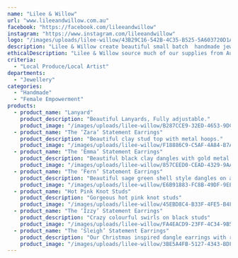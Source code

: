 ```yaml
---
name: "Lilee & Willow"
url: "www.lileeandwillow.com.au"
facebook: "https://facebook.com/lileeandwillow"
instagram: "https://www.instagram.com/lileeandwillow"
logo: "/images/uploads/lilee-willow/43B29C16-542B-4C35-B525-5A603720D1AE.jpeg"
description: "Lilee & Willow create beautiful small batch  handmade jewellery. Including unique, colourful & lightweight hypoallergenic earrings - Dangles & Studs. We also create beautiful lanyards, perfect for teacher gifts! \r\n\r\nAll of our products are handmade locally in the Yarra Valley by Kelly."
ethicalDescription: "Lilee & Willow source much of our supplies from Australian business, supporting the local economy as much as possible."
criteria:
  - "Local Produce/Local Artist"
departments:
  - "Jewellery"
categories:
  - "Handmade"
  - "Female Empowerment"
products:
  - product_name: "Lanyard"
    product_description: "Beautiful Lanyards, Fully adjustable."
    product_image: "/images/uploads/lilee-willow/B287CCE9-32ED-4653-9DC9-CDD30642BA83.jpeg"
  - product_name: "The ‘Zara’ Statement Earrings"
    product_description: "Beautiful clay stud top with metal hoops."
    product_image: "/images/uploads/lilee-willow/F18886C9-C5AF-4A84-B7A6-8D96E496F12F.jpeg"
  - product_name: "The ‘Emma’ Statement Earrings"
    product_description: "Beautiful black clay dangles with gold metal accent."
    product_image: "/images/uploads/lilee-willow/857CEED0-CEAD-4329-9AA3-20620C408FF6.jpeg"
  - product_name: "The ‘Fern’ Statement Earrings"
    product_description: "Beautiful sage green shell style dangles on a black stud."
    product_image: "/images/uploads/lilee-willow/E6B91883-FC8B-49DF-9EED-95E2AB398BB9.jpeg"
  - product_name: "Hot Pink Knot Studs"
    product_description: "Gorgeous hot pink knot studs"
    product_image: "/images/uploads/lilee-willow/45EBD8C4-B33F-4FE5-B4F6-9FEAD11286A6.jpeg"
  - product_name: "The ‘Izzy’ Statement Earrings"
    product_description: "Crazy colourful swirls on black studs"
    product_image: "/images/uploads/lilee-willow/FA4EACD9-23FF-4C34-9B5E-9B6DDB873F85.jpeg"
  - product_name: "The ‘Sleigh’ Statement Earrings"
    product_description: "Our Christmas inspired dangle earrings with red & green glitter."
    product_image: "/images/uploads/lilee-willow/3BE5A4FB-5127-4343-BDF8-DD6BDBC3E0A7.jpeg"
---
```

